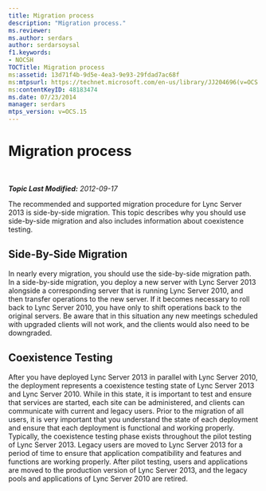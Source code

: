 ```yaml
---
title: Migration process
description: "Migration process."
ms.reviewer: 
ms.author: serdars
author: serdarsoysal
f1.keywords:
- NOCSH
TOCTitle: Migration process
ms:assetid: 13d71f4b-9d5e-4ea3-9e93-29fdad7ac68f
ms:mtpsurl: https://technet.microsoft.com/en-us/library/JJ204696(v=OCS.15)
ms:contentKeyID: 48183474
ms.date: 07/23/2014
manager: serdars
mtps_version: v=OCS.15
---
```


# Migration process

<div data-xmlns="http://www.w3.org/1999/xhtml">

<div class="topic" data-xmlns="http://www.w3.org/1999/xhtml" data-msxsl="urn:schemas-microsoft-com:xslt" data-cs="https://msdn.microsoft.com/">

<div data-asp="https://msdn2.microsoft.com/asp">



</div>

<div id="mainSection">

<div id="mainBody">

<span> </span>

_**Topic Last Modified:** 2012-09-17_

The recommended and supported migration procedure for Lync Server 2013 is side-by-side migration. This topic describes why you should use side-by-side migration and also includes information about coexistence testing.

<div>

## Side-By-Side Migration

In nearly every migration, you should use the side-by-side migration path. In a side-by-side migration, you deploy a new server with Lync Server 2013 alongside a corresponding server that is running Lync Server 2010, and then transfer operations to the new server. If it becomes necessary to roll back to Lync Server 2010, you have only to shift operations back to the original servers. Be aware that in this situation any new meetings scheduled with upgraded clients will not work, and the clients would also need to be downgraded.

</div>

<div>

## Coexistence Testing

After you have deployed Lync Server 2013 in parallel with Lync Server 2010, the deployment represents a coexistence testing state of Lync Server 2013 and Lync Server 2010. While in this state, it is important to test and ensure that services are started, each site can be administered, and clients can communicate with current and legacy users. Prior to the migration of all users, it is very important that you understand the state of each deployment and ensure that each deployment is functional and working properly. Typically, the coexistence testing phase exists throughout the pilot testing of Lync Server 2013. Legacy users are moved to Lync Server 2013 for a period of time to ensure that application compatibility and features and functions are working properly. After pilot testing, users and applications are moved to the production version of Lync Server 2013, and the legacy pools and applications of Lync Server 2010 are retired.

</div>

</div>

<span> </span>

</div>

</div>

</div>

